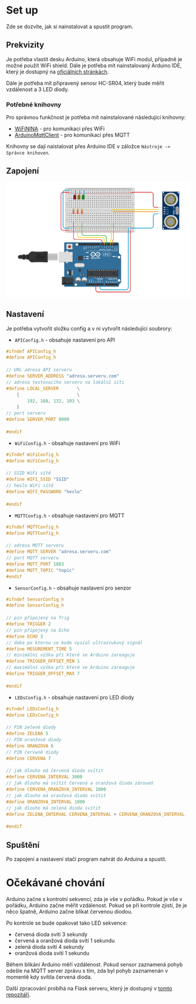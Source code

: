 # Set up

Zde se dozvíte, jak si nainstalovat a spustit program.

## Prekvizity

Je potřeba vlastit desku Arduino, která obsahuje WiFi modul, případně je možné použít WiFi shield. Dále je potřeba mít nainstalovaný Arduino IDE, který je dostupný na [oficiálních stránkách](https://www.arduino.cc/en/Main/Software).

Dále je potřeba mít připravený senosr HC-SR04, který bude měřit vzdálenost a 3 LED diody.

### Potřebné knihovny

Pro správnou funkčnost je potřeba mít nainstalované následující knihovny:

- [WiFiNINA](https://www.arduinolibraries.info/libraries/wi-fi-nina) - pro komunikaci přes WiFi
- [ArduinoMqttClient](https://www.arduinolibraries.info/libraries/arduino-mqtt-client) - pro komunikaci přes MQTT

Knihovny se dají naistalovat přes Arduino IDE v záložce `Nástroje -> Správce knihoven`.

## Zapojení

![Zapojení](./images/t725.png)

## Nastavení

Je potřeba vytvořit složku config a v ní vytvořit následující soubrory:

- `APIConfig.h` - obsahuje nastavení pro API

```c
#ifndef APIConfig_h
#define APIConfig_h

// URL adresa API serveru
#define SERVER_ADDRESS "adresa.serveru.com"
// adresa testovacího serveru na lokální síti
#define LOCAL_SERVER       \
    {                      \
        192, 168, 132, 103 \
    }
// port serveru
#define SERVER_PORT 8000

#endif
```

- `WiFiConfig.h` - obsahuje nastavení pro WiFi

```c
#ifndef WiFiConfig_h
#define WiFiConfig_h

// SSID WiFi sítě
#define WIFI_SSID "SSID"
// heslo WiFi sítě
#define WIFI_PASSWORD "heslo"

#endif
```

- `MQTTConfig.h` - obsahuje nastavení pro MQTT

```c
#ifndef MQTTConfig_h
#define MQTTConfig_h

// adresa MQTT serveru
#define MQTT_SERVER "adresa.serveru.com"
// port MQTT serveru
#define MQTT_PORT 1883
#define MQTT_TOPIC "topic"
#endif
```

- `SensorConfig.h` - obsahuje nastavení pro senzor

```c
#ifndef SensorConfig_h
#define SensorConfig_h

// pin připojený na Trig
#define TRIGGER 2
// pin připojený na Echo
#define ECHO 3
// doba po kterou se bude vysíal ultrazvukový signál
#define MESUREMENT_TIME 5
// minimální výška při které se Arduino zareaguje
#define TRIGGER_OFFSET_MIN 1
// maximální výška při které se Arduino zareaguje
#define TRIGGER_OFFSET_MAX 7

#endif
```

- `LEDsConfig.h` - obsahuje nastavení pro LED diody

```c
#ifndef LEDsConfig_h
#define LEDsConfig_h

// PIN zelené diody
#define ZELENA 5
// PIN oranžové diody
#define ORANZOVA 6
// PIN červwné diody
#define CERVENA 7

// jak dlouho má červená dioda svítit
#define CERVENA_INTERVAL 3000
// jak dlouho má svítit červená a oranžová dioda zároveň
#define CERVENA_ORANZOVA_INTERVAL 1000
// jak dlouho má oranžová dioda svítit
#define ORANZOVA_INTERVAL 1000
// jak dlouho má zelená dioda svítit
#define ZELENA_INTERVAL CERVENA_INTERVAL + CERVENA_ORANZOVA_INTERVAL

#endif
```

## Spuštění

Po zapojení a nastavení stačí program nahrát do Arduina a spustit.

# Očekávané chování

Arduino začne s kontrolní sekvencí, zda je vše v pořádku. Pokud je vše v pořádku, Arduino začne měřit vzdálenost. Pokud se při kontrole zjistí, že je něco špatně, Arduino začne blikat červenou diodou.

Po kontrole se bude opakovat tako LED sekvence:

- červená dioda svítí 3 sekundy
- červená a oranžová dioda svítí 1 sekundu
- zelená dioda svítí 4 sekundy
- oranžová dioda svítí 1 sekundu

Během blikání Arduino měří vzdálenost. Pokud sensor zaznamená pohyb odešle na MQTT server zprávu s tím, zda byl pohyb zaznamenán v momentě kdy svítila červená dioda.

Další zpracování probíhá na Flask serveru, který je dostupný v [tomto repozitáři](https://github.com/drillby/Bakalarska_prace/tree/backend).
